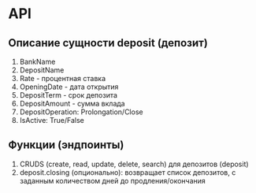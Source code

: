 # API

## Описание сущности deposit (депозит)

1. BankName
2. DepositName
3. Rate - процентная ставка
4. OpeningDate - дата открытия
5. DepositTerm - срок депозита
6. DepositAmount - сумма вклада
7. DepositOperation: Prolongation/Close
8. IsActive: True/False

## Функции (эндпоинты)

1. CRUDS (create, read, update, delete, search) для депозитов (deposit)
2. deposit.closing (опционально): возвращает список депозитов, с заданным количеством дней до продления/окончания 